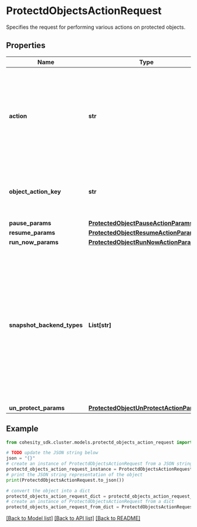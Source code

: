 # ProtectdObjectsActionRequest

Specifies the request for performing various actions on protected objects.

## Properties

Name | Type | Description | Notes
------------ | ------------- | ------------- | -------------
**action** | **str** | Specifies the action type to be performed on object getting protected. Based on selected action, provide the action params. | 
**object_action_key** | **str** | Specifies the object action key for any action on the given object. | [optional] 
**pause_params** | [**ProtectedObjectPauseActionParams**](ProtectedObjectPauseActionParams.md) |  | [optional] 
**resume_params** | [**ProtectedObjectResumeActionParams**](ProtectedObjectResumeActionParams.md) |  | [optional] 
**run_now_params** | [**ProtectedObjectRunNowActionParams**](ProtectedObjectRunNowActionParams.md) |  | [optional] 
**snapshot_backend_types** | **List[str]** | Specifies the protections type on which action to be performed. This is used when an object is protected by multiple protection types. If not specified action will be performed on all protection types. | [optional] 
**un_protect_params** | [**ProtectedObjectUnProtectActionParams**](ProtectedObjectUnProtectActionParams.md) |  | [optional] 

## Example

```python
from cohesity_sdk.cluster.models.protectd_objects_action_request import ProtectdObjectsActionRequest

# TODO update the JSON string below
json = "{}"
# create an instance of ProtectdObjectsActionRequest from a JSON string
protectd_objects_action_request_instance = ProtectdObjectsActionRequest.from_json(json)
# print the JSON string representation of the object
print(ProtectdObjectsActionRequest.to_json())

# convert the object into a dict
protectd_objects_action_request_dict = protectd_objects_action_request_instance.to_dict()
# create an instance of ProtectdObjectsActionRequest from a dict
protectd_objects_action_request_from_dict = ProtectdObjectsActionRequest.from_dict(protectd_objects_action_request_dict)
```
[[Back to Model list]](../README.md#documentation-for-models) [[Back to API list]](../README.md#documentation-for-api-endpoints) [[Back to README]](../README.md)


